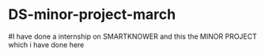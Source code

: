 # DS-minor-project-march

#I have done a internship on SMARTKNOWER and this the MINOR PROJECT which i have done here
